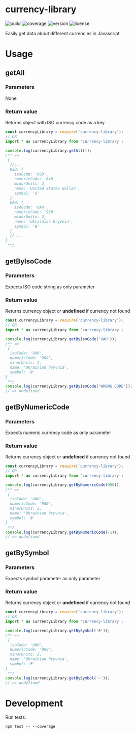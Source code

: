 # currency-library

![build](https://img.shields.io/github/workflow/status/harmoxyne/currency-library/ci)
![coverage](https://img.shields.io/codecov/c/github/harmoxyne/currency-library)
![version](https://img.shields.io/npm/v/currency-library)
![license](https://img.shields.io/github/license/harmoxyne/currency-library)

Easily get data about different currencies in Javascript

# Usage

## getAll

### Parameters

None

### Return value

Returns object with ISO currency code as a key

```js
const currencyLibrary = require('currency-library');
// OR
import * as currencyLibrary from 'currency-library';

console.log(currencyLibrary.getAll());
/** =>
 {
  //...
  USD: {
    isoCode: 'USD',
    numericCode: '840',
    minorUnits: 2,
    name: 'United States dollar',
    symbol: '$'
  },
  UAH: {
    isoCode: 'UAH',
    numericCode: '980',
    minorUnits: 2,
    name: 'Ukrainian hryvnia',
    symbol: '₴'
  },
  // ...
}
 **/
```

## getByIsoCode

### Parameters

Expects ISO code string as only parameter

### Return value

Returns currency object or **undefined** if currency not found

```js
const currencyLibrary = require('currency-library');
// OR
import * as currencyLibrary from 'currency-library';

console.log(currencyLibrary.getByIsoCode('UAH'));
/** =>
 {
  isoCode: 'UAH',
  numericCode: '980',
  minorUnits: 2,
  name: 'Ukrainian hryvnia',
  symbol: '₴'
}
 **/
console.log(currencyLibrary.getByIsoCode('WRONG CODE'));
// => undefined
```

## getByNumericCode

### Parameters

Expects numeric currency code as only parameter

### Return value

Returns currency object or **undefined** if currency not found

```js
const currencyLibrary = require('currency-library');
// OR
import * as currencyLibrary from 'currency-library';

console.log(currencyLibrary.getByNumericCode(980));
/** =>
 {
  isoCode: 'UAH',
  numericCode: '980',
  minorUnits: 2,
  name: 'Ukrainian hryvnia',
  symbol: '₴'
}
 **/
console.log(currencyLibrary.getByNumericCode(-1));
// => undefined
```

## getBySymbol

### Parameters

Expects symbol parameter as only parameter

### Return value

Returns currency object or **undefined** if currency not found

```js
const currencyLibrary = require('currency-library');
// OR
import * as currencyLibrary from 'currency-library';

console.log(currencyLibrary.getBySymbol('₴'));
/** =>
 {
  isoCode: 'UAH',
  numericCode: '980',
  minorUnits: 2,
  name: 'Ukrainian hryvnia',
  symbol: '₴'
}
 **/
console.log(currencyLibrary.getBySymbol('~'));
// => undefined
```

# Development

Run tests:

```shell
npm test -- --coverage
```
